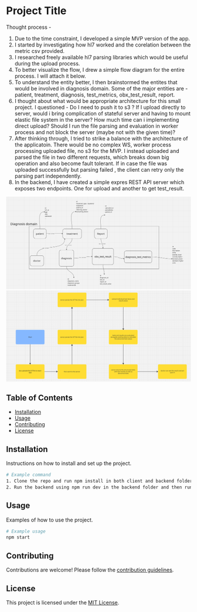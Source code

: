 # Project Title

Thought process -

1. Due to the time constraint, I developed a simple MVP version of the app.
2. I started by investigating how hl7 worked and the corelation between the metric csv provided.
3. I researched freely available hl7 parsing libraries which would be useful during the upload process.
4. To better visualize the flow, I drew a simple flow diagram for the entire process. I will attach it below.
5. To understand the entity better, I then brainstormed the entites that would be involved in diagnosis domain. Some of the major entities are - patient, treatment, diagnosis, test_metrics, obx_test_result, report.
6. I thought about what would be appropriate architecture for this small project. I questioned - Do I need to push it to s3 ? If I upload directly to server, would i bring complication of stateful server and having to mount elastic file system in the server? How much time can i implementing direct upload? Should I run the file parsing and evaluation in worker process and not block the server (maybe not with the given time)?
7. After thinking through, I tried to strike a balance with the architecture of the applicatoin. There would be no complex WS, worker process processing uploaded file, no s3 for the MVP. I instead uploaded and parsed the file in two different requests, which breaks down big operation and also become fault tolerant. If in case the file was uploaded successfully but parsing failed , the client can retry only the parsing part independently.
8. In the backend, I have created a simple expres REST API server which exposes two endpoints. One for upload and another to get test_result.

![alt text](image.png)
![alt text](image-1.png)

## Table of Contents

- [Installation](#installation)
- [Usage](#usage)
- [Contributing](#contributing)
- [License](#license)

## Installation

Instructions on how to install and set up the project.

```bash
# Example command
1. Clone the repo and run npm install in both client and backend folder.
2. Run the backend using npm run dev in the backend folder and then run the client by using same command in client folder.
```

## Usage

Examples of how to use the project.

```bash
# Example usage
npm start
```

## Contributing

Contributions are welcome! Please follow the [contribution guidelines](CONTRIBUTING.md).

## License

This project is licensed under the [MIT License](LICENSE).
